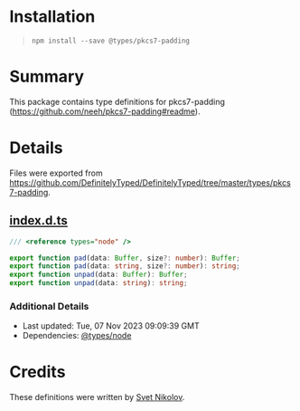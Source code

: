 # Installation
> `npm install --save @types/pkcs7-padding`

# Summary
This package contains type definitions for pkcs7-padding (https://github.com/neeh/pkcs7-padding#readme).

# Details
Files were exported from https://github.com/DefinitelyTyped/DefinitelyTyped/tree/master/types/pkcs7-padding.
## [index.d.ts](https://github.com/DefinitelyTyped/DefinitelyTyped/tree/master/types/pkcs7-padding/index.d.ts)
````ts
/// <reference types="node" />

export function pad(data: Buffer, size?: number): Buffer;
export function pad(data: string, size?: number): string;
export function unpad(data: Buffer): Buffer;
export function unpad(data: string): string;

````

### Additional Details
 * Last updated: Tue, 07 Nov 2023 09:09:39 GMT
 * Dependencies: [@types/node](https://npmjs.com/package/@types/node)

# Credits
These definitions were written by [Svet Nikolov](https://github.com/svetkomir).
